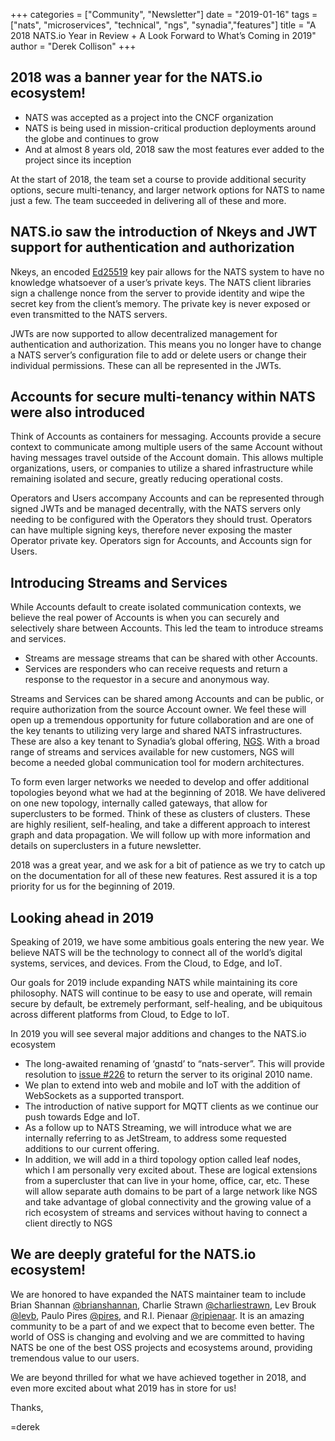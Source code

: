 +++
categories = ["Community", "Newsletter"]
date = "2019-01-16"
tags = ["nats", "microservices", "technical", "ngs", "synadia","features"]
title = "A 2018 NATS.io Year in Review + A Look Forward to What’s Coming in 2019"
author = "Derek Collison"
+++
## 2018 was a banner year for the NATS.io ecosystem!
  * NATS was accepted as a project into the CNCF organization
  * NATS is being used in mission-critical production deployments around the globe and continues to grow
  * And at almost 8 years old, 2018 saw the most features ever added to the project since its inception

At the start of 2018, the team set a course to provide additional security options, secure multi-tenancy, and larger network options for NATS to name just a few. The team succeeded in delivering all of these and more.

## NATS.io saw the introduction of Nkeys and JWT support for authentication and authorization
Nkeys, an encoded [Ed25519](https://ed25519.cr.yp.to/) key pair allows for the NATS system to have no knowledge whatsoever of a user’s private keys. The NATS client libraries sign a challenge nonce from the server to provide identity and wipe the secret key from the client’s memory. The private key is never exposed or even transmitted to the NATS servers.

JWTs are now supported to allow decentralized management for authentication and authorization. This means you no longer have to change a NATS server’s configuration file to add or delete users or change their individual permissions. These can all be represented in the JWTs.
 
## Accounts for secure multi-tenancy within NATS were also introduced
Think of Accounts as containers for messaging. Accounts provide a secure context to communicate among multiple users of the same Account without having messages travel outside of the Account domain. This allows multiple organizations, users, or companies to utilize a shared infrastructure while remaining isolated and secure, greatly reducing operational costs.

Operators and Users accompany Accounts and can be represented through signed JWTs and be managed decentrally, with the NATS servers only needing to be configured with the Operators they should trust. Operators can have multiple signing keys, therefore never exposing the master Operator private key. Operators sign for Accounts, and Accounts sign for Users.

## Introducing Streams and Services
While Accounts default to create isolated communication contexts, we believe the real power of Accounts is when you can securely and selectively share between Accounts. This led the team to introduce streams and services.

  * Streams are message streams that can be shared with other Accounts.
  * Services are responders who can receive requests and return a response to the requestor in a secure and anonymous way.

Streams and Services can be shared among Accounts and can be public, or require authorization from the source Account owner. We feel these will open up a tremendous opportunity for future collaboration and are one of the key tenants to utilizing very large and shared NATS infrastructures. These are also a key tenant to Synadia’s global offering, [NGS](https://synadia.com/ngs). With a broad range of streams and services available for new customers, NGS will become a needed global communication tool for modern architectures.

To form even larger networks we needed to develop and offer additional topologies beyond what we had at the beginning of 2018. We have delivered on one new topology, internally called gateways, that allow for superclusters to be formed. Think of these as clusters of clusters. These are highly resilient, self-healing, and take a different approach to interest graph and data propagation. We will follow up with more information and details on superclusters in a future newsletter.

2018 was a great year, and we ask for a bit of patience as we try to catch up on the documentation for all of these new features. Rest assured it is a top priority for us for the beginning of 2019.
 
## Looking ahead in 2019
Speaking of 2019, we have some ambitious goals entering the new year. We believe NATS will be the technology to connect all of the world’s digital systems, services, and devices. From the Cloud, to Edge, and IoT.

Our goals for 2019 include expanding NATS while maintaining its core philosophy. NATS will continue to be easy to use and operate, will remain secure by default, be extremely performant, self-healing, and be ubiquitous across different platforms from Cloud, to Edge to IoT.
 
In 2019 you will see several major additions and changes to the NATS.io ecosystem

  * The long-awaited renaming of ‘gnastd’ to “nats-server”. This will provide resolution to [issue #226](https://github.com/nats-io/nats-server/issues/226) to return the server to its original 2010 name.
  * We plan to extend into web and mobile and IoT with the addition of WebSockets as a supported transport.
  * The introduction of native support for MQTT clients as we continue our push towards Edge and IoT.
  * As a follow up to NATS Streaming, we will introduce what we are internally referring to as JetStream, to address some requested additions to our current offering.
  * In addition, we will add in a third topology option called leaf nodes, which I am personally very excited about. These are logical extensions from a supercluster that can live in your home, office, car, etc. These will allow separate auth domains to be part of a large network like NGS and take advantage of global connectivity and the growing value of a rich ecosystem of streams and services without having to connect a client directly to NGS

## We are deeply grateful for the NATS.io ecosystem!
We are honored to have expanded the NATS maintainer team to include Brian Shannan [@brianshannan](https://github.com/brianshannan), Charlie Strawn [@charliestrawn](https://github.com/charliestrawn), Lev Brouk [@levb](https://github.com/levb), Paulo Pires [@pires](https://github.com/pires), and R.I. Pienaar [@ripienaar](https://github.com/ripienaar).  It is an amazing community to be a part of and we expect that to become even better. The world of OSS is changing and evolving and we are committed to having NATS be one of the best OSS projects and ecosystems around, providing tremendous value to our users.

We are beyond thrilled for what we have achieved together in 2018, and even more excited about what 2019 has in store for us!


Thanks,

=derek